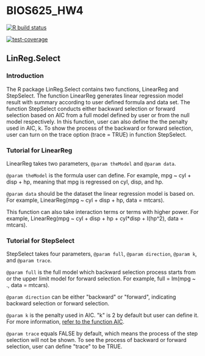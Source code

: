 # BIOS625_HW4

<!-- badges: start -->
  [![R build status](https://github.com/yw0817/BIOS625_HW4/workflows/R-CMD-check/badge.svg)](https://github.com/yw0817/BIOS625_HW4/actions)
<!-- badges: end -->

[![test-coverage](https://github.com/yw0817/BIOS625_HW4/actions/workflows/test-coverage.yaml/badge.svg)](https://github.com/yw0817/BIOS625_HW4/actions/workflows/test-coverage.yaml)

## LinReg.Select

### Introduction

The R package LinReg.Select contains two functions, LinearReg and StepSelect. The function LinearReg generates linear regression model result with summary according to user defined formula and data set. The function StepSelect conducts either backward selection or forward selection based on AIC from a full model defined by user or from the null model respectively. In this function, user can also define the the penalty used in AIC, k. To show the process of the backward or forward selection, user can turn on the trace option (trace = TRUE) in function StepSelect.

### Tutorial for LinearReg

LinearReg takes two parameters, `@param theModel` and `@param data`. 

`@param theModel` is the formula user can define. For example, mpg ~ cyl + disp + hp, meaning that mpg is regressed on cyl, disp, and hp. 

`@param data` should be the dataset the linear regression model is based on. For example, LinearReg(mpg ~ cyl + disp + hp, data = mtcars).

This function can also take interaction terms or terms with higher power. 
For example, LinearReg(mpg ~ cyl + disp + hp + cyl*disp + I(hp^2), data = mtcars).

### Tutorial for StepSelect

StepSelect takes four parameters, `@param full`, `@param direction`, `@param k`, and `@param trace`.

`@param full` is the full model which backward selection process starts from or the upper limit model for forward selection. For example, full = lm(mpg ~ ., data = mtcars).

`@param direction` can be either "backward" or "forward", indicating backward selection or forward selection. 

`@param k` is the penalty used in AIC. "k" is 2 by default but user can define it. For more information, [refer to the function AIC](https://www.rdocumentation.org/packages/stats/versions/3.6.2/topics/AIC).

`@param trace` equals FALSE by default, which means the process of the step selection will not be shown. To see the process of backward or forward selection, user can define "trace" to be TRUE. 
